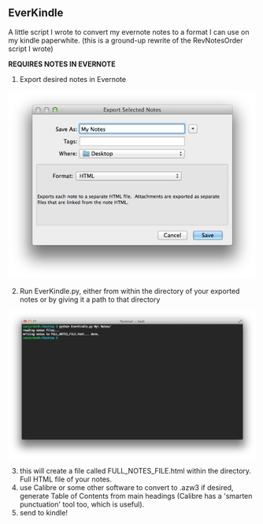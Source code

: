 EverKindle
-----
A little script I wrote to convert my evernote notes to a format I can use on my kindle paperwhite.
(this is a ground-up rewrite of the RevNotesOrder script I wrote)

**REQUIRES NOTES IN EVERNOTE**

1. Export desired notes in Evernote


![](evernote_export_sc.png)


2. Run EverKindle.py, either from within the directory of your exported notes or by giving it a path to that directory


![](terminal_sc.png)


3. this will create a file called FULL_NOTES_FILE.html within the directory. Full HTML file of your notes.
4. use Calibre or some other software to convert to .azw3 if desired, generate Table of Contents from main headings (Calibre has a 'smarten punctuation' tool too, which is useful).
5. send to kindle!